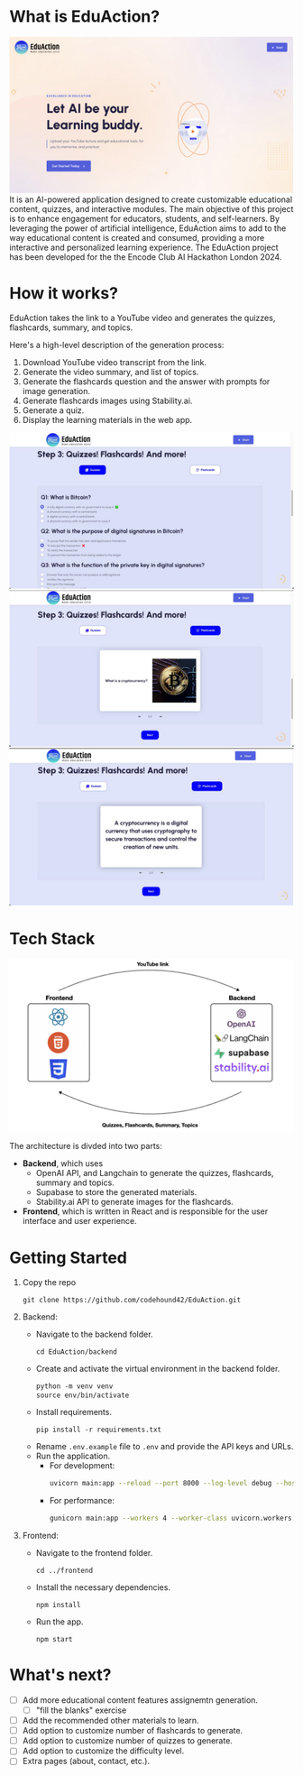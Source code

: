 # What is EduAction?
![](imgs/landingpage.png)
It is an AI-powered application designed to create customizable educational content, quizzes, and interactive modules. The main objective of this project is to enhance engagement for educators, students, and self-learners. By leveraging the power of artificial intelligence, EduAction aims to add to the way educational content is created and consumed, providing a more interactive and personalized learning experience. The EduAction project has been developed for the the Encode Club AI Hackathon London 2024.


# How it works?
EduAction takes the link to a YouTube video and generates the quizzes, flashcards, summary, and topics.

Here's a high-level description of the generation process:
1) Download YouTube video transcript from the link.
2) Generate the video summary, and list of topics.
3) Generate the flashcards question and the answer with prompts for image generation.
4) Generate flashcards images using Stability.ai.
5) Generate a quiz.
6) Display the learning materials in the web app.

![](imgs/quizzes.jpeg)
![](imgs/flashcards1.jpeg)
![](imgs/flashcards2.jpeg)


# Tech Stack
![](imgs/architecture.png)

The architecture is divded into two parts:
- **Backend**, which uses
    - OpenAI API, and Langchain to generate the quizzes, flashcards, summary and topics.
    - Supabase to store the generated materials.
    - Stability.ai API to generate images for the flashcards.
- **Frontend**, which is written in React and is responsible for the user interface and user experience.


# Getting Started

1) Copy the repo
    ```
    git clone https://github.com/codehound42/EduAction.git
    ```
2) Backend:
    - Navigate to the backend folder.
        ```
        cd EduAction/backend
        ```
    - Create and activate the virtual environment in the backend folder.
        ```
        python -m venv venv
        source env/bin/activate
        ```
    - Install requirements.
        ```
        pip install -r requirements.txt
        ```
    - Rename `.env.example` file to `.env` and provide the API keys and URLs.
    - Run the application.
        - For development:
            ```bash
            uvicorn main:app --reload --port 8000 --log-level debug --host 0.0.0.0
            ```
        - For performance:
            ```bash
            gunicorn main:app --workers 4 --worker-class uvicorn.workers.UvicornWorker --bind 0.0.0.0:8000
            ```

3) Frontend:
    - Navigate to the frontend folder.
        ```
        cd ../frontend
        ```
    - Install the necessary dependencies.
        ```
        npm install
        ```

    - Run the app.
        ```
        npm start
        ```


# What's next?
- [ ] Add more educational content features assignemtn generation.
    - [ ] "fill the blanks" exercise
- [ ] Add the recommended other materials to learn.
- [ ] Add option to customize number of flashcards to generate.
- [ ] Add option to customize number of quizzes to generate.
- [ ] Add option to customize the difficulty level.
- [ ] Extra pages (about, contact, etc.).
